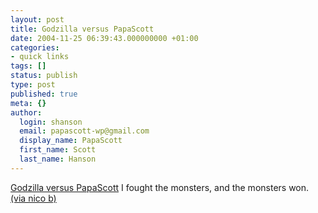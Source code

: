 ```yaml
---
layout: post
title: Godzilla versus PapaScott
date: 2004-11-25 06:39:43.000000000 +01:00
categories:
- quick links
tags: []
status: publish
type: post
published: true
meta: {}
author:
  login: shanson
  email: papascott-wp@gmail.com
  display_name: PapaScott
  first_name: Scott
  last_name: Hanson
---
```

<p><a title="Godzilla versus PapaScott" href="http://bunnyherolabs.com/dhtml/monster.php?ref=https://www.papascott.de">Godzilla versus PapaScott</a> I fought the monsters, and the monsters won. <a href="http://couchblog.de/webpropaganda/">(via nico b)</a></p>
